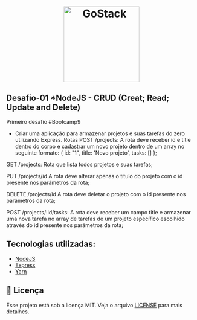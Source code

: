 <h1 align="center">
    <img alt="GoStack" src="https://rocketseat-cdn.s3-sa-east-1.amazonaws.com/bootcamp-header.png" width="200px" />
</h1>


## Desafio-01 *NodeJS - CRUD (Creat; Read; Update and Delete)


Primeiro desafio #Bootcamp9
- Criar uma aplicação para armazenar projetos e suas tarefas do zero utilizando Express.
Rotas POST /projects: A rota deve receber id e title dentro do corpo e cadastrar um novo projeto dentro de um array no seguinte formato: { id: "1", title: 'Novo projeto', tasks: [] };

GET /projects: Rota que lista todos projetos e suas tarefas;

PUT /projects/id A rota deve alterar apenas o título do projeto com o id presente nos parâmetros da rota;

DELETE /projects/id A rota deve deletar o projeto com o id presente nos parâmetros da rota;

POST /projects/:id/tasks: A rota deve receber um campo title e armazenar uma nova tarefa no array de tarefas de um projeto específico escolhido através do id presente nos parâmetros da rota;


## Tecnologias utilizadas:
<ul>
  <li> 
     <a href=https://nodejs.org/en/> NodeJS </a> 
      </li>
        <li>
          <a href=https://expressjs.com/pt-br/> Express </a> 
          </li>
            <li> 
               <a href=https://yarnpkg.com/lang/en/> Yarn </a> 
               </li> 
                    </ul>

## :memo: Licença

Esse projeto está sob a licença MIT. Veja o arquivo [LICENSE](LICENSE.md) para mais detalhes.

